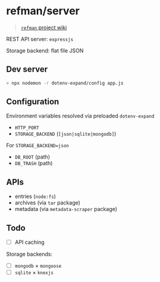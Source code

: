 refman/server
=============

> [`refman` project wiki](https://github.com/chrjl/reference-manager--project/wiki)

REST API server: `expressjs`

Storage backend: flat file JSON

Dev server
----------

```sh
> npx nodemon -r dotenv-expand/config app.js
```

Configuration
-------------

Environment variables resolved via preloaded `dotenv-expand`

- `HTTP_PORT`
- `STORAGE_BACKEND` (`[json|sqlite|mongodb]`)

For `STORAGE_BACKEND=json`

- `DB_ROOT` (path)
- `DB_TRASH` (path)

APIs
----

- entries (`node:fs`)
- archives (via `tar` package)
- metadata (via `metadata-scraper` package)

Todo
----

- [ ] API caching

Storage backends:

- [ ] `mongodb` &times; `mongoose`
- [ ] `sqlite` &times; `knexjs`
